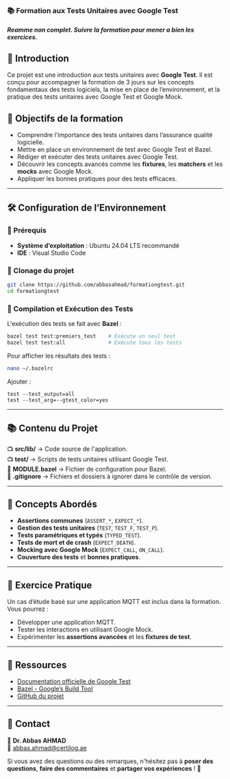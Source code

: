 ### 📚 Formation aux Tests Unitaires avec Google Test


##### Reamme non complet. Suivre la formation pour mener a bien les exercices.

## 📌 Introduction

Ce projet est une introduction aux tests unitaires avec **Google Test**. Il est conçu pour accompagner la formation de 3 jours sur les concepts fondamentaux des tests logiciels, la mise en place de l’environnement, et la pratique des tests unitaires avec Google Test et Google Mock.

## 🎯 Objectifs de la formation

- Comprendre l'importance des tests unitaires dans l’assurance qualité logicielle.
- Mettre en place un environnement de test avec Google Test et Bazel.
- Rédiger et exécuter des tests unitaires avec Google Test.
- Découvrir les concepts avancés comme les **fixtures**, les **matchers** et les **mocks** avec Google Mock.
- Appliquer les bonnes pratiques pour des tests efficaces.

---

## 🛠️ Configuration de l’Environnement

### 📌 Prérequis
- **Système d’exploitation** : Ubuntu 24.04 LTS recommandé
- **IDE** : Visual Studio Code


### 👥 Clonage du projet
```sh
git clone https://github.com/abbasahmad/formationgtest.git
cd formationgtest
```

### 🔨 Compilation et Exécution des Tests
L'exécution des tests se fait avec **Bazel** :
```sh
bazel test test:premiers_test    # Exécute un seul test
bazel test test:all              # Exécute tous les tests
```
Pour afficher les résultats des tests :
```sh
nano ~/.bazelrc
```
Ajouter :
```
test --test_output=all
test --test_arg=--gtest_color=yes
```

---

## 📚 Contenu du Projet

📺 **src/lib/** → Code source de l'application.  
📺 **test/** → Scripts de tests unitaires utilisant Google Test.  
📝 **MODULE.bazel** → Fichier de configuration pour Bazel.  
📝 **.gitignore** → Fichiers et dossiers à ignorer dans le contrôle de version.  

---

## 🧪 Concepts Abordés

- **Assertions communes** (`ASSERT_*`, `EXPECT_*`).
- **Gestion des tests unitaires** (`TEST`, `TEST_F`, `TEST_P`).
- **Tests paramétriques et typés** (`TYPED_TEST`).
- **Tests de mort et de crash** (`EXPECT_DEATH`).
- **Mocking avec Google Mock** (`EXPECT_CALL`, `ON_CALL`).
- **Couverture des tests** et **bonnes pratiques**.

---

## 🎯 Exercice Pratique

Un cas d’étude basé sur une application MQTT est inclus dans la formation. Vous pourrez :
- Développer une application MQTT.
- Tester les interactions en utilisant Google Mock.
- Expérimenter les **assertions avancées** et les **fixtures de test**.

---

## 🔗 Ressources

- [Documentation officielle de Google Test](https://google.github.io/googletest/)
- [Bazel - Google’s Build Tool](https://bazel.build/)
- [GitHub du projet](https://github.com/abbasahmad/formationgtest)

---

## 💜 Contact

📧 **Dr. Abbas AHMAD**  
📩 abbas.ahmad@certilog.ae  

Si vous avez des questions ou des remarques, n'hésitez pas à **poser des questions**, **faire des commentaires** et **partager vos expériences** ! 🚀


